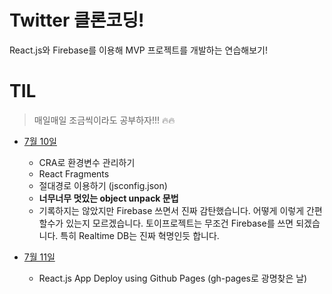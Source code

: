 # Twitter 클론코딩!

React.js와 Firebase를 이용해 MVP 프로젝트를 개발하는 연습해보기!

# TIL

> 매일매일 조금씩이라도 공부하자!!! 🔥🔥

- [7월 10일](./TIL/7%EC%9B%9410%EC%9D%BC.md)

  - CRA로 환경변수 관리하기
  - React Fragments
  - 절대경로 이용하기 (jsconfig.json)
  - **너무너무 멋있는 object unpack 문법**
  - 기록하지는 않았지만 Firebase 쓰면서 진짜 감탄했습니다. 어떻게 이렇게 간편할수가 있는지 모르겠습니다. 토이프로젝트는 무조건 Firebase를 쓰면 되겠습니다. 특히 Realtime DB는 진짜 혁명인듯 합니다.

- [7월 11일](./TIL/7%EC%9B%9411%EC%9D%BC.md)
  - React.js App Deploy using Github Pages (gh-pages로 광명찾은 날)

